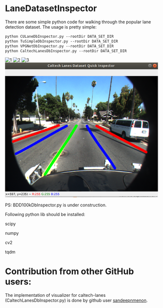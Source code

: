 # LaneDatasetInspector
There are some simple python code for walking through the popular lane detection dataset. The usage is pretty simple:

```
python CULaneDbInspector.py --rootDir DATA_SET_DIR
python TuSimpleDbInspector.py --rootDir DATA_SET_DIR 
python VPGNetDbInspector.py --rootDir DATA_SET_DIR
python CaltechLanesDbInspector.py --rootDir DATA_SET_DIR
```

![1](screenshot/1.PNG)
![2](screenshot/2.PNG)
![3](screenshot/3.PNG)
![3](screenshot/4.PNG)

PS: BDD100kDbInspector.py is under construction.

Following python lib should be installed:

scipy

numpy

cv2

tqdm

# Contribution from other GitHub users:

The implementation of visualizer for caltech-lanes (CaltechLanesDbInspector.py) is done by github user [sandeepnmenon](https://github.com/sandeepnmenon).
